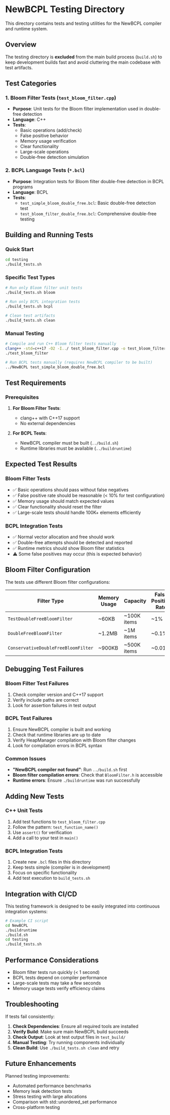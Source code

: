 # NewBCPL Testing Directory

This directory contains tests and testing utilities for the NewBCPL compiler and runtime system.

## Overview

The testing directory is **excluded** from the main build process (`build.sh`) to keep development builds fast and avoid cluttering the main codebase with test artifacts.

## Test Categories

### 1. Bloom Filter Tests (`test_bloom_filter.cpp`)
- **Purpose**: Unit tests for the Bloom filter implementation used in double-free detection
- **Language**: C++
- **Tests**:
  - Basic operations (add/check)
  - False positive behavior
  - Memory usage verification
  - Clear functionality
  - Large-scale operations
  - Double-free detection simulation

### 2. BCPL Language Tests (`*.bcl`)
- **Purpose**: Integration tests for Bloom filter double-free detection in BCPL programs
- **Language**: BCPL
- **Tests**:
  - `test_simple_bloom_double_free.bcl`: Basic double-free detection test
  - `test_bloom_filter_double_free.bcl`: Comprehensive double-free testing

## Building and Running Tests

### Quick Start
```bash
cd testing
./build_tests.sh
```

### Specific Test Types
```bash
# Run only Bloom filter unit tests
./build_tests.sh bloom

# Run only BCPL integration tests
./build_tests.sh bcpl

# Clean test artifacts
./build_tests.sh clean
```

### Manual Testing
```bash
# Compile and run C++ Bloom filter tests manually
clang++ -std=c++17 -O2 -I../ test_bloom_filter.cpp -o test_bloom_filter
./test_bloom_filter

# Run BCPL tests manually (requires NewBCPL compiler to be built)
../NewBCPL test_simple_bloom_double_free.bcl
```

## Test Requirements

### Prerequisites
1. **For Bloom Filter Tests**: 
   - clang++ with C++17 support
   - No external dependencies

2. **For BCPL Tests**:
   - NewBCPL compiler must be built (`../build.sh`)
   - Runtime libraries must be available (`../buildruntime`)

## Expected Test Results

### Bloom Filter Tests
- ✅ Basic operations should pass without false negatives
- ✅ False positive rate should be reasonable (< 10% for test configuration)
- ✅ Memory usage should match expected values
- ✅ Clear functionality should reset the filter
- ✅ Large-scale tests should handle 100K+ elements efficiently

### BCPL Integration Tests
- ✅ Normal vector allocation and free should work
- ✅ Double-free attempts should be detected and reported
- ✅ Runtime metrics should show Bloom filter statistics
- ⚠️  Some false positives may occur (this is expected behavior)

## Bloom Filter Configuration

The tests use different Bloom filter configurations:

| Filter Type | Memory Usage | Capacity | False Positive Rate | Use Case |
|-------------|--------------|----------|-------------------|----------|
| `TestDoubleFreeBloomFilter` | ~60KB | ~100K items | ~1% | Testing |
| `DoubleFreeBloomFilter` | ~1.2MB | ~1M items | ~0.1% | Production |
| `ConservativeDoubleFreeBloomFilter` | ~900KB | ~500K items | ~0.01% | Conservative |

## Debugging Test Failures

### Bloom Filter Test Failures
1. Check compiler version and C++17 support
2. Verify include paths are correct
3. Look for assertion failures in test output

### BCPL Test Failures
1. Ensure NewBCPL compiler is built and working
2. Check that runtime libraries are up to date
3. Verify HeapManager compilation with Bloom filter changes
4. Look for compilation errors in BCPL syntax

### Common Issues
- **"NewBCPL compiler not found"**: Run `../build.sh` first
- **Bloom filter compilation errors**: Check that `BloomFilter.h` is accessible
- **Runtime errors**: Ensure `./buildruntime` was run successfully

## Adding New Tests

### C++ Unit Tests
1. Add test functions to `test_bloom_filter.cpp`
2. Follow the pattern: `test_function_name()`
3. Use `assert()` for verification
4. Add a call to your test in `main()`

### BCPL Integration Tests
1. Create new `.bcl` files in this directory
2. Keep tests simple (compiler is in development)
3. Focus on specific functionality
4. Add test execution to `build_tests.sh`

## Integration with CI/CD

This testing framework is designed to be easily integrated into continuous integration systems:

```bash
# Example CI script
cd NewBCPL
./buildruntime
./build.sh
cd testing
./build_tests.sh
```

## Performance Considerations

- Bloom filter tests run quickly (< 1 second)
- BCPL tests depend on compiler performance
- Large-scale tests may take a few seconds
- Memory usage tests verify efficiency claims

## Troubleshooting

If tests fail consistently:

1. **Check Dependencies**: Ensure all required tools are installed
2. **Verify Build**: Make sure main NewBCPL build succeeds
3. **Check Output**: Look at test output files in `test_build/`
4. **Manual Testing**: Try running components individually
5. **Clean Build**: Use `./build_tests.sh clean` and retry

## Future Enhancements

Planned testing improvements:
- Automated performance benchmarks
- Memory leak detection tests
- Stress testing with large allocations
- Comparison with std::unordered_set performance
- Cross-platform testing